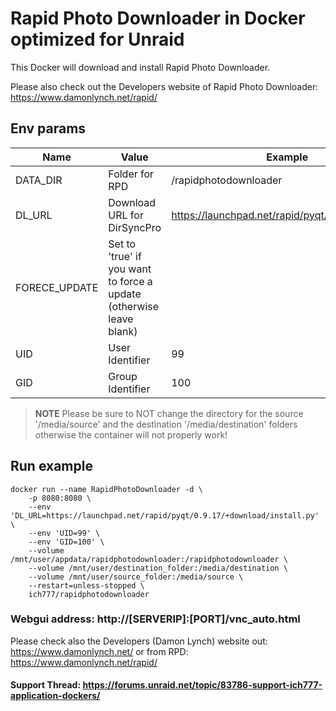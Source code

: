 # Rapid Photo Downloader in Docker optimized for Unraid
This Docker will download and install Rapid Photo Downloader.

Please also check out the Developers website of Rapid Photo Downloader: https://www.damonlynch.net/rapid/


## Env params
| Name | Value | Example |
| --- | --- | --- |
| DATA_DIR | Folder for RPD | /rapidphotodownloader |
| DL_URL | Download URL for DirSyncPro | https://launchpad.net/rapid/pyqt/0.9.17/+down... |
| FORECE_UPDATE | Set to 'true' if you want to force a update (otherwise leave blank) | |
| UID | User Identifier | 99 |
| GID | Group Identifier | 100 |

>**NOTE** Please be sure to NOT change the directory for the source '/media/source' and the destination '/media/destination' folders otherwise the container will not properly work!

## Run example
```
docker run --name RapidPhotoDownloader -d \
    -p 8080:8080 \
    --env 'DL_URL=https://launchpad.net/rapid/pyqt/0.9.17/+download/install.py' \
    --env 'UID=99' \
    --env 'GID=100' \
    --volume /mnt/user/appdata/rapidphotodownloader:/rapidphotodownloader \
    --volume /mnt/user/destination_folder:/media/destination \
    --volume /mnt/user/source_folder:/media/source \
    --restart=unless-stopped \
    ich777/rapidphotodownloader
```
### Webgui address: http://[SERVERIP]:[PORT]/vnc_auto.html


Please check also the Developers (Damon Lynch) website out: https://www.damonlynch.net/ or from RPD: https://www.damonlynch.net/rapid/


#### Support Thread: https://forums.unraid.net/topic/83786-support-ich777-application-dockers/